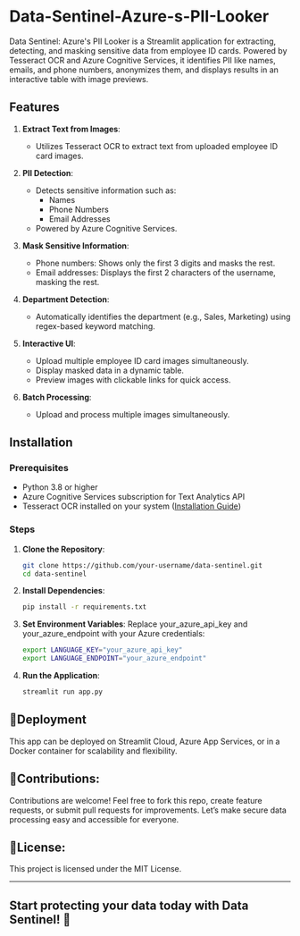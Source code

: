# Data-Sentinel-Azure-s-PII-Looker
Data Sentinel: Azure's PII Looker is a Streamlit application for extracting, detecting, and masking sensitive data from employee ID cards. Powered by Tesseract OCR and Azure Cognitive Services, it identifies PII like names, emails, and phone numbers, anonymizes them, and displays results in an interactive table with image previews.

## Features

1. **Extract Text from Images**:
   - Utilizes Tesseract OCR to extract text from uploaded employee ID card images.
   
2. **PII Detection**:
   - Detects sensitive information such as:
     - Names
     - Phone Numbers
     - Email Addresses
   - Powered by Azure Cognitive Services.

3. **Mask Sensitive Information**:
   - Phone numbers: Shows only the first 3 digits and masks the rest.
   - Email addresses: Displays the first 2 characters of the username, masking the rest.

4. **Department Detection**:
   - Automatically identifies the department (e.g., Sales, Marketing) using regex-based keyword matching.

5. **Interactive UI**:
   - Upload multiple employee ID card images simultaneously.
   - Display masked data in a dynamic table.
   - Preview images with clickable links for quick access.

6. **Batch Processing**:
   - Upload and process multiple images simultaneously.   

## Installation

### Prerequisites
- Python 3.8 or higher
- Azure Cognitive Services subscription for Text Analytics API
- Tesseract OCR installed on your system ([Installation Guide](https://github.com/tesseract-ocr/tesseract))

### Steps
1. **Clone the Repository**:
   ```bash
   git clone https://github.com/your-username/data-sentinel.git
   cd data-sentinel
   
2. **Install Dependencies**:
   ```bash
   pip install -r requirements.txt


4. **Set Environment Variables**: Replace your_azure_api_key and your_azure_endpoint with your Azure credentials:
   ```bash
   export LANGUAGE_KEY="your_azure_api_key"
   export LANGUAGE_ENDPOINT="your_azure_endpoint"
   

5. **Run the Application**:
    ```bash
   streamlit run app.py


## 🚀Deployment
This app can be deployed on Streamlit Cloud, Azure App Services, or in a Docker container for scalability and flexibility.
 
## 🤝Contributions:
Contributions are welcome! Feel free to fork this repo, create feature requests, or submit pull requests for improvements. Let’s make secure data processing easy and accessible for everyone.

##  📜License:
This project is licensed under the MIT License.

-------------------------------------------------------------------------------------------------------------------------------------------------------------------------------------------
## Start protecting your data today with Data Sentinel! 🚀
